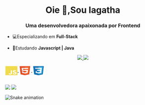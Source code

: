 <h1 align="center">Oie 👋,Sou Iagatha</h1>
<h3 align="center">Uma desenvolvedora apaixonada por Frontend</h3>

- 💻Especializando em **Full-Stack**

- 🌱Estudando **Javascript | Java**

<div align="center">
  <a href="https://github.com/rafaballerini">
  <img height="180em" src="https://github-readme-stats.vercel.app/api?username=iagatha&show_icons=true&theme=cobalt&include_all_commits=true&count_private=true"/>
  <img height="180em" src="https://github-readme-stats.vercel.app/api/top-langs/?username=iagatha&layout=compact&langs_count=7&theme=cobalt"/>
</div>
  <div style="display: inline_block"><br>
  <img align="center" alt="Iaga-Js" height="30" width="40" src="https://raw.githubusercontent.com/devicons/devicon/master/icons/javascript/javascript-plain.svg">
  <img align="center" alt="Iaga-HTML" height="30" width="40" src="https://raw.githubusercontent.com/devicons/devicon/master/icons/html5/html5-original.svg">
  <img align="center" alt="Iaga-CSS" height="30" width="40" src="https://raw.githubusercontent.com/devicons/devicon/master/icons/css3/css3-original.svg"
   </div>
    
   ## 
    
  <div>
  <a href = "mailto:iagathasouzaa@gmail.com"><img src="https://img.shields.io/badge/-Gmail-%23333?style=for-the-badge&logo=gmail&logoColor=white" target="_blank"></a>
  <a href="www.linkedin.com/in/iagatha-souza" target="_blank"><img src="https://img.shields.io/badge/-LinkedIn-%230077B5?style=for-the-badge&logo=linkedin&logoColor=white" target="_blank"></a> 
 
  ![Snake animation](https://github.com/iagatha/iagatha/blob/output/github-contribution-grid-snake.svg)
 
    
   </div>
